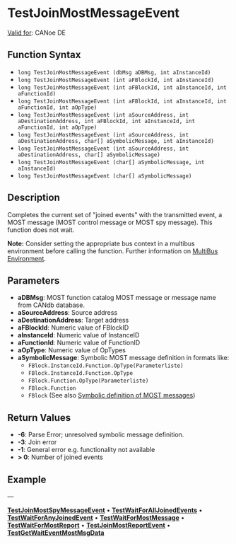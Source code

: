 # TestJoinMostMessageEvent

[Valid for](../../../Shared/FeatureAvailability.md): CANoe DE

## Function Syntax

- `long TestJoinMostMessageEvent (dbMsg aDBMsg, int aInstanceId)`
- `long TestJoinMostMessageEvent (int aFBlockId, int aInstanceId)`
- `long TestJoinMostMessageEvent (int aFBlockId, int aInstanceId, int aFunctionId)`
- `long TestJoinMostMessageEvent (int aFBlockId, int aInstanceId, int aFunctionId, int aOpType)`
- `long TestJoinMostMessageEvent (int aSourceAddress, int aDestinationAddress, int aFBlockId, int aInstanceId, int aFunctionId, int aOpType)`
- `long TestJoinMostMessageEvent (int aSourceAddress, int aDestinationAddress, char[] aSymbolicMessage, int aInstanceId)`
- `long TestJoinMostMessageEvent (int aSourceAddress, int aDestinationAddress, char[] aSymbolicMessage)`
- `long TestJoinMostMessageEvent (char[] aSymbolicMessage, int aInstanceId)`
- `long TestJoinMostMessageEvent (char[] aSymbolicMessage)`

## Description

Completes the current set of "joined events" with the transmitted event, a MOST message (MOST control message or MOST spy message). This function does not wait.

**Note:** Consider setting the appropriate bus context in a multibus environment before calling the function. Further information on [MultiBus Environment](../../../Shared/CAPL/General/TestMultiBusEnvironment.md).

## Parameters

- **aDBMsg**: MOST function catalog MOST message or message name from CANdb database.
- **aSourceAddress**: Source address
- **aDestinationAddress**: Target address
- **aFBlockId**: Numeric value of FBlockID
- **aInstanceId**: Numeric value of InstanceID
- **aFunctionId**: Numeric value of FunctionID
- **aOpType**: Numeric value of OpTypes
- **aSymbolicMessage**: Symbolic MOST message definition in formats like:
  - `FBlock.InstanceId.Function.OpType(Parameterliste)`
  - `FBlock.InstanceId.Function.OpType`
  - `FBlock.Function.OpType(Parameterliste)`
  - `FBlock.Function`
  - `FBlock`
  (See also [Symbolic definition of MOST messages](../CAPLfunctionsTFSSymbolicMessageDefinition.md))

## Return Values

- **-6**: Parse Error; unresolved symbolic message definition.
- **-3**: Join error
- **-1**: General error e.g. functionality not available
- **> 0**: Number of joined events

## Example

—

[**TestJoinMostSpyMessageEvent**](CAPLfunctionTestJoinMostSpyMessageEvent.md) • [**TestWaitForAllJoinedEvents**](CAPLfunctionTestWaitForAllJoinedEvents.md) • [**TestWaitForAnyJoinedEvent**](CAPLfunctionTestWaitForAnyJoinedEvent.md) • [**TestWaitForMostMessage**](CAPLfunctionTestWaitForMostMessage.md) • [**TestWaitForMostReport**](CAPLfunctionTestWaitForMostReport.md) • [**TestJoinMostReportEvent**](CAPLfunctionTestJoinMostReportEvent.md) • [**TestGetWaitEventMostMsgData**](CAPLfunctionTestGetWaitEventMostMsgData.md)
